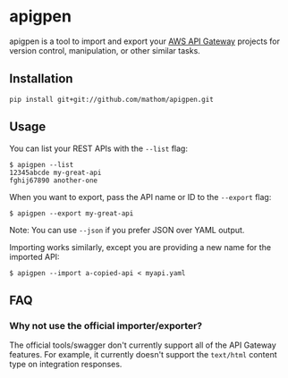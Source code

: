 # apigpen

apigpen is a tool to import and export your [AWS API Gateway](https://aws.amazon.com/api-gateway) projects
for version control, manipulation, or other similar tasks.

## Installation

`pip install git+git://github.com/mathom/apigpen.git`

## Usage

You can list your REST APIs with the `--list` flag:
```
$ apigpen --list
12345abcde my-great-api
fghij67890 another-one
```

When you want to export, pass the API name or ID to the `--export` flag:
```
$ apigpen --export my-great-api
```

Note: You can use `--json` if you prefer JSON over YAML output.

Importing works similarly, except you are providing a new name for the imported API:
```
$ apigpen --import a-copied-api < myapi.yaml
```

## FAQ

### Why not use the official importer/exporter?

The official tools/swagger don't currently support all of the API Gateway features.
For example, it currently doesn't support the `text/html` content type on integration responses.
